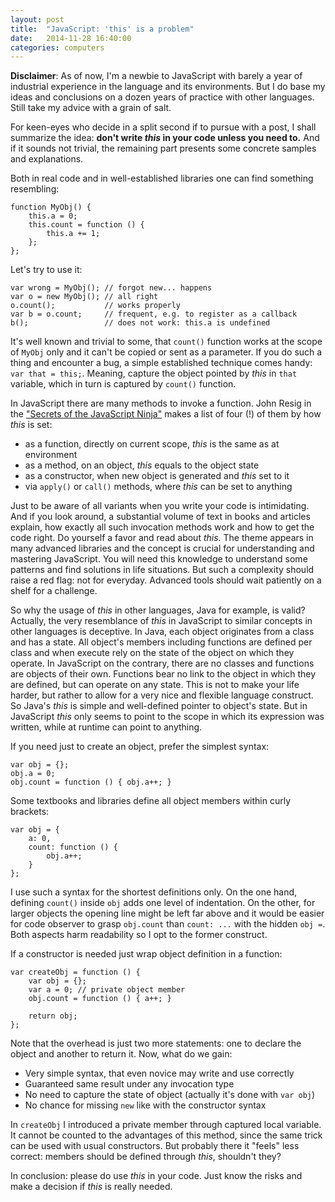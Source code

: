 ```yaml
---
layout: post
title:  "JavaScript: 'this' is a problem"
date:   2014-11-28 16:40:00
categories: computers
---
```


**Disclaimer**: As of now, I'm a newbie to JavaScript with barely a year of
industrial experience in the language and its environments. But I do base my
ideas and conclusions on a dozen years of practice with other languages. Still
take my advice with a grain of salt.

For keen-eyes who decide in a split second if to pursue with a post, I shall
summarize the idea:
**don't write *this* in your code unless you need to.**
And if it sounds not trivial, the remaining part presents some concrete samples
and explanations.

Both in real code and in well-established libraries one can find something
resembling:

    function MyObj() {
        this.a = 0;
        this.count = function () {
            this.a += 1;
        };
    };

Let's try to use it:

    var wrong = MyObj(); // forgot new... happens
    var o = new MyObj(); // all right
    o.count();           // works properly
    var b = o.count;     // frequent, e.g. to register as a callback
    b();                 // does not work: this.a is undefined

It's well known and trivial to some, that `count()` function works at the scope
of `MyObj` only and it can't be copied or sent as a parameter. If you do such a
thing and encounter a bug, a simple established technique comes handy:
`var that = this;`. Meaning, capture the object pointed by *this* in `that`
variable, which in turn is captured by `count()` function.

In JavaScript there are many methods to invoke a function. John Resig in the
["Secrets of the JavaScript Ninja"](http://www.amazon.com/Secrets-JavaScript-Ninja-John-Resig/dp/193398869X)
makes a list of four (!) of them by how *this* is set:

+ as a function, directly on current scope, *this* is the same as at environment
+ as a method, on an object, *this* equals to the object state
+ as a constructor, when new object is generated and *this* set to it
+ via `apply()` or `call()` methods, where *this* can be set to anything

Just to be aware of all variants when you write your code is intimidating. And
if you look around, a substantial volume of text in books and articles explain,
how exactly all such invocation methods work and how to get the code right. Do
yourself a favor and read about *this*. The theme appears in many advanced
libraries and the concept is crucial for understanding and mastering JavaScript.
You will need this knowledge to understand some patterns and find solutions in
life situations. But such a complexity should raise a red flag: not for
everyday. Advanced tools should wait patiently on a shelf for a challenge.

So why the usage of *this* in other languages, Java for example, is valid?
Actually, the very resemblance of *this* in JavaScript to similar concepts in
other languages is deceptive. In Java, each object originates from a class and
has a state. All object's members including functions are defined per class and
when execute rely on the state of the object on which they operate. In
JavaScript on the contrary, there are no classes and functions are objects of
their own. Functions bear no link to the object in which they are defined, but
can operate on any state. This is not to make your life harder, but rather to
allow for a very nice and flexible language construct. So Java's *this* is
simple and well-defined pointer to object's state. But in JavaScript *this* only
seems to point to the scope in which its expression was written, while at
runtime can point to anything.

If you need just to create an object, prefer the simplest syntax:

    var obj = {};
    obj.a = 0;
    obj.count = function () { obj.a++; }

Some textbooks and libraries define all object members within curly brackets:

    var obj = {
        a: 0,
        count: function () {
            obj.a++;
        }
    };

I use such a syntax for the shortest definitions only. On the one hand, defining
`count()` inside `obj` adds one level of indentation. On the other, for larger
objects the opening line might be left far above and it would
be easier for code observer to grasp `obj.count` than `count: ...` with the
hidden `obj =`. Both aspects harm readability so I opt to the former construct.

If a constructor is needed just wrap object definition in a function:

    var createObj = function () {
        var obj = {};
        var a = 0; // private object member
        obj.count = function () { a++; }
        
        return obj;
    };

Note that the overhead is just two more statements: one to declare the object
and another to return it. Now, what do we gain:

* Very simple syntax, that even novice may write and use correctly
* Guaranteed same result under any invocation type
* No need to capture the state of object (actually it's done with `var obj`)
* No chance for missing `new` like with the constructor syntax

In `createObj` I introduced a private member through captured local variable. It
cannot be counted to the advantages of this method, since the same trick can be
used with usual constructors. But probably there it "feels" less correct:
members should be defined through *this*, shouldn't they?

In conclusion: please do use *this* in your code. Just know the risks and make a
decision if *this* is really needed.


